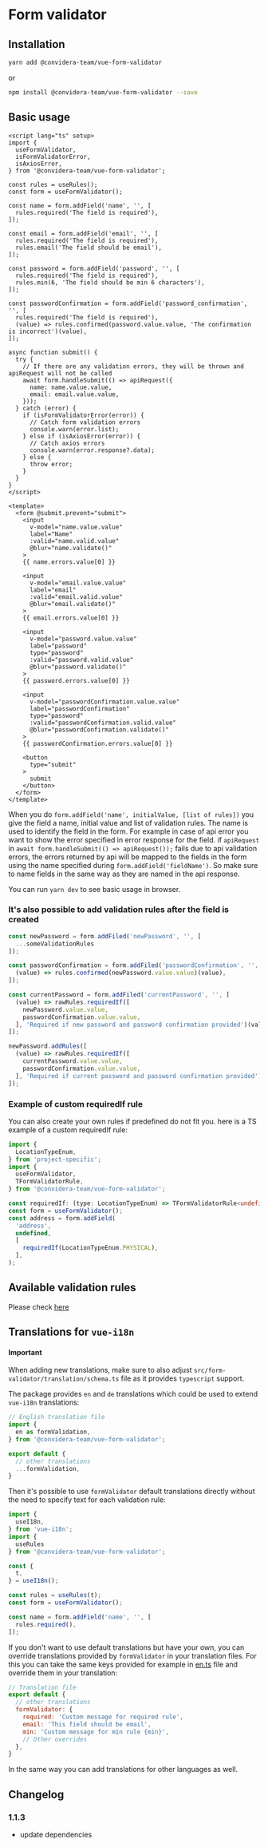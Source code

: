 # Form validator

## Installation

```sh
yarn add @convidera-team/vue-form-validator
```

or

```sh
npm install @convidera-team/vue-form-validator --save
```

## Basic usage

```vue
<script lang="ts" setup>
import {
  useFormValidator,
  isFormValidatorError,
  isAxiosError,
} from '@convidera-team/vue-form-validator';

const rules = useRules();
const form = useFormValidator();

const name = form.addField('name', '', [
  rules.required('The field is required'),
]);

const email = form.addField('email', '', [
  rules.required('The field is required'),
  rules.email('The field should be email'),
]);

const password = form.addField('password', '', [
  rules.required('The field is required'),
  rules.min(6, 'The field should be min 6 characters'),
]);

const passwordConfirmation = form.addField('password_confirmation', '', [
  rules.required('The field is required'),
  (value) => rules.confirmed(password.value.value, 'The confirmation is incorrect')(value),
]);

async function submit() {
  try {
    // If there are any validation errors, they will be thrown and apiRequest will not be called
    await form.handleSubmit(() => apiRequest({
      name: name.value.value,
      email: email.value.value,
    }));
  } catch (error) {
    if (isFormValidatorError(error)) {
      // Catch form validation errors
      console.warn(error.list);
    } else if (isAxiosError(error)) {
      // Catch axios errors
      console.warn(error.response?.data);
    } else {
      throw error;
    }
  }
}
</script>

<template>
  <form @submit.prevent="submit">
    <input
      v-model="name.value.value"
      label="Name"
      :valid="name.valid.value"
      @blur="name.validate()"
    >
    {{ name.errors.value[0] }}

    <input
      v-model="email.value.value"
      label="email"
      :valid="email.valid.value"
      @blur="email.validate()"
    >
    {{ email.errors.value[0] }}

    <input
      v-model="password.value.value"
      label="password"
      type="password"
      :valid="password.valid.value"
      @blur="password.validate()"
    >
    {{ password.errors.value[0] }}

    <input
      v-model="passwordConfirmation.value.value"
      label="passwordConfirmation"
      type="password"
      :valid="passwordConfirmation.valid.value"
      @blur="passwordConfirmation.validate()"
    >
    {{ passwordConfirmation.errors.value[0] }}

    <button
      type="submit"
    >
      submit
    </button>
  </form>
</template>
```

When you do `form.addField('name', initialValue, [list of rules])` you give the field a name,
initial value and list of validation rules. The name is used to identify the field in the form. For
example in case of api error you want to show the error specified in error response for the field.
if `apiRequest` in `await form.handleSubmit(() => apiRequest());` fails due to api validation
errors, the errors returned by api will be mapped to the fields in the form using the name
specified during `form.addField('fieldName')`. So make sure to name fields in the same way as they
are named in the api response.

You can run `yarn dev` to see basic usage in browser.

### It's also possible to add validation rules after the field is created

```javascript
const newPassword = form.addFiled('newPassword', '', [
  ...someValidationRules
]);

const passwordConfirmation = form.addFiled('passwordConfirmation', '', [
  (value) => rules.confirmed(newPassword.value.value)(value),
]);

const currentPassword = form.addFiled('currentPassword', '', [
  (value) => rawRules.requiredIf([
    newPassword.value.value,
    passwordConfirmation.value.value,
  ], 'Required if new password and password confirmation provided')(value),
]);

newPassword.addRules([
  (value) => rawRules.requiredIf([
    currentPassword.value.value,
    passwordConfirmation.value.value,
  ], 'Required if current password and password confirmation provided')(value),
]);

```

### Example of custom requiredIf rule

You can also create your own rules if predefined do not fit you. here is a TS example of a custom requiredIf rule:

```typescript
import {
  LocationTypeEnum,
} from 'project-specific';
import {
  useFormValidator,
  TFormValidatorRule,
} from '@convidera-team/vue-form-validator';

const requiredIf: (type: LocationTypeEnum) => TFormValidatorRule<undefined> = (type) => () => locationType.value.value === type;
const form = useFormValidator();
const address = form.addField(
  'address',
  undefined,
  [
    requiredIf(LocationTypeEnum.PHYSICAL),
  ],
);
```

## Available validation rules

Please check [here](./src/form-validator/rules)

## Translations for `vue-i18n`

#### Important

When adding new translations, make sure to also adjust `src/form-validator/translation/schema.ts`
file as it provides `typescript` support.

The package provides `en` and `de` translations which could be used to extend `vue-i18n`
translations:

```javascript
// English translation file
import {
  en as formValidation,
} from '@convidera-team/vue-form-validator';

export default {
  // other translations
  ...formValidation,
}
```

Then it's possible to use `formValidator` default translations directly without the need to specify
text for each validation rule:

```javascript
import {
  useI18n,
} from 'vue-i18n';
import {
  useRules
} from '@convidera-team/vue-form-validator';

const {
  t,
} = useI18n();

const rules = useRules(t);
const form = useFormValidator();

const name = form.addField('name', '', [
  rules.required(),
]);
```

If you don't want to use default translations but have your own, you can override translations
provided by `formValidator` in your translation files. For this you can take the same keys provided
for example in [en.ts](./src/form-validator/translation/en.ts) file and override them in your
translation:

```javascript
// Translation file
export default {
  // other translations
  formValidator: {
    required: 'Custom message for required rule',
    email: 'This field should be email',
    min: 'Custom message for min rule {min}',
    // Other overrides
  },
}

```

In the same way you can add translations for other languages as well.

## Changelog

### 1.1.3

- update dependencies
